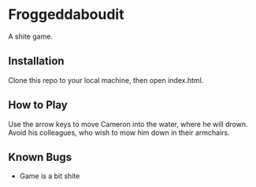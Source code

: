 # Froggeddaboudit

A shite game.

## Installation

Clone this repo to your local machine, then open index.html.

## How to Play

Use the arrow keys to move Cameron into the water, where he will drown. Avoid his colleagues, who wish to mow him down in their armchairs.

## Known Bugs

* Game is a bit shite